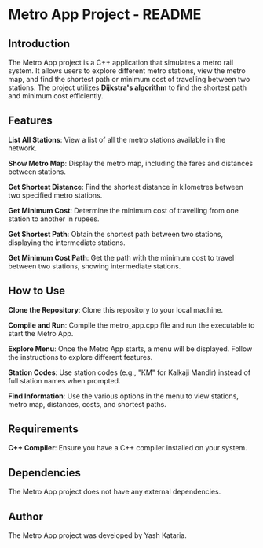 # **Metro App Project - README**

## Introduction

The Metro App project is a C++ application that simulates a metro rail system. It allows users to explore different metro stations, view the metro map, and find the shortest path or minimum cost of travelling between two stations. The project utilizes **Dijkstra's algorithm** to find the shortest path and minimum cost efficiently.

## Features

**List All Stations**: View a list of all the metro stations available in the network.

**Show Metro Map**: Display the metro map, including the fares and distances between stations.

**Get Shortest Distance**: Find the shortest distance in kilometres between two specified metro stations.

**Get Minimum Cost**: Determine the minimum cost of travelling from one station to another in rupees.

**Get Shortest Path**: Obtain the shortest path between two stations, displaying the intermediate stations.

**Get Minimum Cost Path**: Get the path with the minimum cost to travel between two stations, showing intermediate stations.

## How to Use

**Clone the Repository**: Clone this repository to your local machine.

**Compile and Run**: Compile the metro_app.cpp file and run the executable to start the Metro App.

**Explore Menu**: Once the Metro App starts, a menu will be displayed. Follow the instructions to explore different features.

**Station Codes**: Use station codes (e.g., "KM" for Kalkaji Mandir) instead of full station names when prompted.

**Find Information**: Use the various options in the menu to view stations, metro map, distances, costs, and shortest paths.

## Requirements

**C++ Compiler**: Ensure you have a C++ compiler installed on your system.

## Dependencies

The Metro App project does not have any external dependencies.

## Author

The Metro App project was developed by Yash Kataria.
